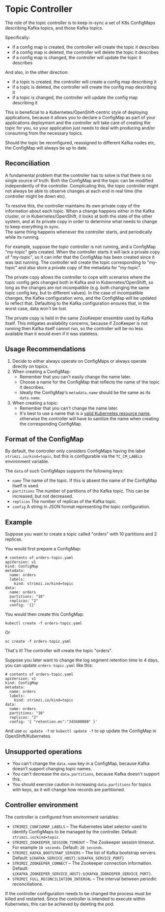 # Topic Controller

The role of the topic controller is to keep in-sync a set of K8s ConfigMaps describing Kafka topics, 
and those Kafka topics. 

Specifically:
 
* if a config map is created, the controller will create the topic it describes
* if a config map is deleted, the controller will delete the topic it describes
* if a config map is changed, the controller will update the topic it describes

And also, in the other direction:

* if a topic is created, the controller will create a config map describing it
* if a topic is deleted, the controller will create the config map describing it
* if a topic is changed, the controller will update the config map describing it

This is beneficial to a Kubernetes/OpenShift-centric style of deploying 
applications, because it allows you to declare a ConfigMap as part of your
applications deployment and the controller will take care of creating 
the topic for you, so your application just needs to deal with producing 
and/or consuming from the necessary topics.

Should the topic be reconfigured, reassigned to different Kafka nodes etc, 
the ConfigMap will always be up to date.


## Reconciliation

A fundamental problem that the controller has to solve is that there is no 
single source of truth: 
Both the ConfigMap and the topic can be modified independently of the controller. 
Complicating this, the topic controller might not always be able to observe
changes at each end in real time (the controller might be down etc).
 
To resolve this, the controller maintains its own private copy of the 
information about each topic. 
When a change happens either in the Kafka cluster, or 
in Kubernetes/OpenShift, it looks at both the state of the other system, and at its 
private copy in order to determine what needs to change to keep everything in sync.  
The same thing happens whenever the controller starts, and periodically while its running.

For example, suppose the topic controller is not running, and a ConfigMap "my-topic" gets created. 
When the controller starts it will lack a private copy of "my-topic", 
so it can infer that the ConfigMap has been created since it was last running. 
The controller will create the topic corresponding to "my-topic" and also store a private copy of the 
metadata for "my-topic".

The private copy allows the controller to cope with scenarios where the topic 
config gets changed both in Kafka and in Kubernetes/OpenShift, so long as the 
changes are not incompatible (e.g. both changing the same topic config key, but to 
different values). 
In the case of incompatible changes, the Kafka configuration wins, and the ConfigMap will 
be updated to reflect that. Defaulting to the Kafka configuration ensures that, 
in the worst case, data won't be lost. 

The private copy is held in the same ZooKeeper ensemble used by Kafka itself. 
This mitigates availability concerns, because if ZooKeeper is not running
then Kafka itself cannot run, so the controller will be no less available 
than it would even if it was stateless. 


## Usage Recommendations

1. Decide to either always operate on ConfigMaps or always operate directly on topics.
2. When creating a ConfigMap:
    * Remember that you can't easily change the name later.
    * Choose a name for the ConfigMap that reflects the name of the topic it describes.
    * Ideally the ConfigMap's `metadata.name` should be the same as its `data.name`.
3. When creating a topic:
    * Remember that you can't change the name later.
    * It's best to use a name that is a [valid Kubernetes resource name][identifiers], 
      otherwise the controller will have to sanitize the name when creating 
      the corresponding ConfigMap.
    
## Format of the ConfigMap

By default, the controller only considers ConfigMaps having the label `strimzi.io/kind=topic`, 
but this is configurable via the `TC_CM_LABELS` environment variable.

The `data` of such ConfigMaps supports the following keys:

* `name` The name of the topic. If this is absent the name of the ConfigMap itself is used.
* `partitions` The number of partitions of the Kafka topic. This can be increased, but not decreased.
* `replicas` The number of replicas of the Kafka topic. 
* `config` A string in JSON format representing the topic configuration. 

## Example

Suppose you want to create a topic called "orders" with 10 partitions and 2 replicas. 

You would first prepare a ConfigMap:

```
# contents of orders-topic.yaml
apiVersion: v1
kind: ConfigMap
metadata:
  name: orders
  labels:
    kind: strimzi.io/kind=topic
data:
  name: orders
  partitions: "10"
  replicas: "2"
  config: '{}' 
```

You would then create this ConfigMap:

    kubectl create -f orders-topic.yaml
    
Or 

    oc create -f orders-topic.yaml

That's it! The controller will create the topic "orders".

Suppose you later want to change the log segment retention time to 4 days, 
you can update `orders-topic.yaml` like this:

```
# contents of orders-topic.yaml
apiVersion: v1
kind: ConfigMap
metadata:
  name: orders
  labels:
    kind: strimzi.io/kind=topic
data:
  name: orders
  partitions: "10"
  replicas: "2"
  config: '{ "retention.ms":"345600000" }'
```

And use `oc update -f` or `kubectl update -f` to up update the ConfigMap 
in OpenShift/Kubernetes.


## Unsupported operations

* You can't change the `data.name` key in a ConfigMap, because Kafka doesn't support changing topic names.
* You can't decrease the `data.partitions`, because Kafka doesn't support this.
* You should exercise caution in increasing `data.partitions` for topics with keys, as it will change 
  how records are partitioned. 

    
## Controller environment

The controller is configured from environment variables:

* `STRIMZI_CONFIGMAP_LABELS` 
– The Kubernetes label selector used to identify ConfigMaps to be managed by the controller.
  Default: `strimzi.io/kind=topic`.  
* `STRIMZI_ZOOKEEPER_SESSION_TIMEOUT`
– The Zookeeper session timeout. For example `10 seconds`. Default: `20 seconds`.
* `STRIMZI_KAFKA_BOOTSTRAP_SERVERS`
– The list of Kafka bootstrap servers. Default: `${KAFKA_SERVICE_HOST}:${KAFKA_SERVICE_PORT}` 
* `STRIMZI_ZOOKEEPER_CONNECT`
– The Zookeeper connection information. Default: `${KAFKA_ZOOKEEPER_SERVICE_HOST}:${KAFKA_ZOOKEEPER_SERVICE_PORT}`.
* `STRIMZI_FULL_RECONCILIATION_INTERVAL`
– The interval between periodic reconciliations.

If the controller configuration needs to be changed the process must be killed and restarted.
Since the controller is intended to execute within Kubernetes, this can be achieved
by deleting the pod.

[identifiers]: https://github.com/kubernetes/community/blob/master/contributors/design-proposals/architecture/identifiers.md